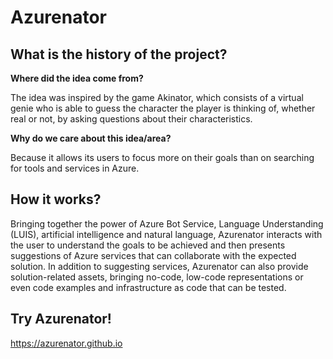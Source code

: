 # Azurenator

## What is the history of the project?

**Where did the idea come from?**

The idea was inspired by the game Akinator, which consists of a virtual genie who is able to guess the character the player is thinking of, whether real or not, by asking questions about their characteristics.

**Why do we care about this idea/area?**

Because it allows its users to focus more on their goals than on searching for tools and services in Azure.

## How it works?

Bringing together the power of Azure Bot Service, Language Understanding (LUIS), artificial intelligence and natural language, Azurenator interacts with the user to understand the goals to be achieved and then presents suggestions of Azure services that can collaborate with the expected solution. In addition to suggesting services, Azurenator can also provide solution-related assets, bringing no-code, low-code representations or even code examples and infrastructure as code that can be tested.

## Try Azurenator!

https://azurenator.github.io
